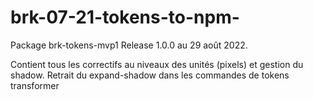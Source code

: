 # brk-07-21-tokens-to-npm-

Package brk-tokens-mvp1 
Release 1.0.0 au 29 août 2022.

Contient tous les correctifs au niveaux des unités (pixels) et gestion du shadow.
Retrait du expand-shadow dans les commandes de tokens transformer

